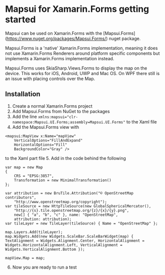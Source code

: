 # Mapsui for Xamarin.Forms getting started

Mapsui can be used on Xamarin.Forms with the [Mapsui.Forms]
(https://www.nuget.org/packages/Mapsui.Forms/) nuget package.

Mapsui.Forms is a 'native' Xamarin.Forms implementation, meaning it does
not use Xamarin.Forms Renderers around platform specific components but implements 
a Xamarin.Forms implementation instead.

Mapsui.Forms uses SkiaSharp.Views.Forms to display the map on the
device. This works for iOS, Android, UWP and Mac OS. On WPF there still 
is an issue with placing controls over the Map.

## Installation

1. Create a normal Xamarin.Forms project
2. Add Mapsui.Forms from NuGet to the packages
3. Add the line `xmlns:mapsui="clr-namespace:Mapsui.UI.Forms;assembly=Mapsui.UI.Forms"`
to the Xaml file
4. Add the Mapsui.Forms view with
````
<mapsui:MapView x:Name="mapView"
    VerticalOptions="FillAndExpand"
    HorizontalOptions="Fill"
    BackgroundColor="Gray" />
````
to the Xaml <ContentPage> part file
5. Add in the code behind the following
````
var map = new Map
{
    CRS = "EPSG:3857",
    Transformation = new MinimalTransformation()
};

var attribution = new BruTile.Attribution("© OpenStreetMap contributors",
    "http://www.openstreetmap.org/copyright");
var tileSource = new HttpTileSource(new GlobalSphericalMercator(),
    "http://{s}.tile.openstreetmap.org/{z}/{x}/{y}.png",
    new[] { "a", "b", "c" }, name: "OpenStreetMap",
    attribution: attribution);
var tileLayer = new TileLayer(tileSource) { Name = "OpenStreetMap" };

map.Layers.Add(tileLayer);
map.Widgets.Add(new Widgets.ScaleBar.ScaleBarWidget(map) { TextAlignment = Widgets.Alignment.Center, HorizontalAlignment = Widgets.HorizontalAlignment.Left, VerticalAlignment = Widgets.VerticalAlignment.Bottom });

mapView.Map = map;
````
6. Now you are ready to run a test
